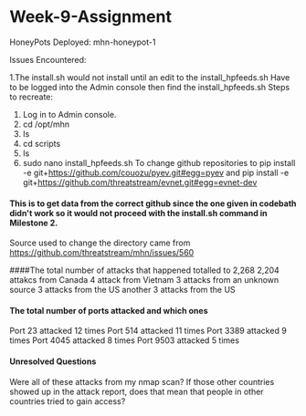 # Week-9-Assignment
HoneyPots Deployed: mhn-honeypot-1 	

Issues Encountered:

1.The install.sh would not install until an edit to the install_hpfeeds.sh
Have to be logged into the Admin console then find the install_hpfeeds.sh
  Steps to recreate:
  1. Log in to Admin console.
  2. cd /opt/mhn
  3. ls
  4. cd scripts
  5. ls
  6. sudo nano install_hpfeeds.sh
      To change github repositories to pip install -e git+https://github.com/couozu/pyev.git#egg=pyev
                                and    pip install -e git+https://github.com/threatstream/evnet.git#egg=evnet-dev
 #### This is to get data from the correct github since the one given in codebath didn't work so it would not proceed with the install.sh command in Milestone 2. 
 Source used to change the directory came from https://github.com/threatstream/mhn/issues/560
 
 ####The total number of attacks that happened totalled to 2,268
 2,204 attakcs from Canada
 4 attack from Vietnam 
 3 attacks from an unknown source
 3 attacks from the US 
 another 3 attacks from the US
 
 #### The total number of ports attacked and which ones
 Port 23 attacked 12 times
 Port 514 attacked 11 times
 Port 3389 attacked 9 times
 Port 4045 attacked 8 times
 Port 9503 attacked 5 times
 
 #### Unresolved Questions
 Were all of these attacks from my nmap scan?
 If those other countries showed up in the attack report, does that mean that people in other countries tried to gain access?
 
 
